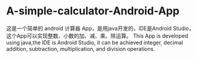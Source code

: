 # A-simple-calculator-Android-App
这是一个简单的 android 计算器 App，是用java开发的，IDE是Android Studio，这个App可以实现整数、小数的加、减、乘、除运算。
This App is developed using java,the IDE is Android Studio,
it can be achieved integer, decimal addition, subtraction, multiplication, and division operations.
